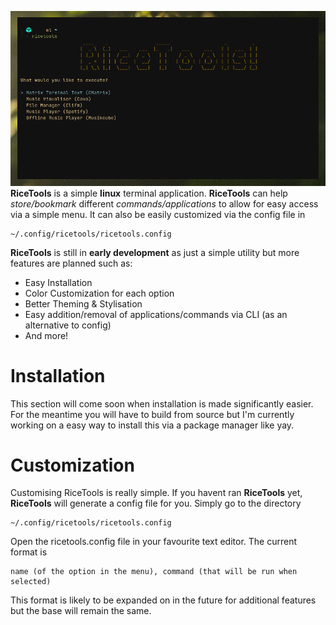 ![image of ricetools](https://github.com/LemonadeIsCoolAndEpic/RiceTools/blob/master/RiceToolsThumbnail.png?raw=true)
**RiceTools** is a simple **linux** terminal application. **RiceTools** can help *store/bookmark* different *commands/applications* to allow for easy access via a simple menu. It can also be easily customized via the config file in 

    ~/.config/ricetools/ricetools.config
**RiceTools** is still in **early development** as just a simple utility but more features are planned such as:

 - Easy Installation
 - Color Customization for each option
 - Better Theming & Stylisation
 - Easy addition/removal of applications/commands via CLI (as an alternative to config)
 - And more!

# Installation
This section will come soon when installation is made significantly easier. For the meantime you will have to build from source
but I'm currently working on a easy way to install this via a package manager like yay.

# Customization
Customising RiceTools is really simple. If you havent ran **RiceTools** yet, **RiceTools** will generate a config file for you. Simply go to the directory

    ~/.config/ricetools/ricetools.config
Open the ricetools.config file in your favourite text editor. The current format is

    name (of the option in the menu), command (that will be run when selected)
This format is likely to be expanded on in the future for additional features but the base will remain the same.
 

